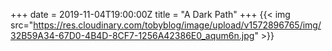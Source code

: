 +++
date = 2019-11-04T19:00:00Z
title = "A Dark Path"
+++
{{< img src="https://res.cloudinary.com/tobyblog/image/upload/v1572896765/img/32B59A34-67D0-4B4D-8CF7-1256A42386E0_aqum6n.jpg" >}}